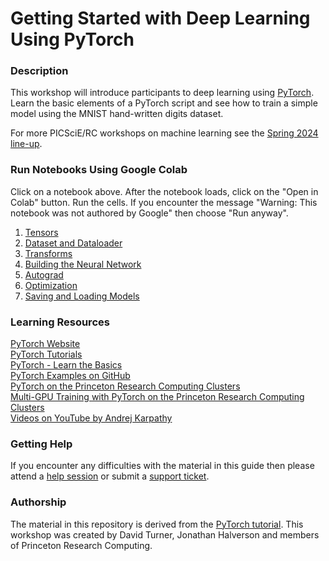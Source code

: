 # Getting Started with Deep Learning Using PyTorch

### Description

This workshop will introduce participants to deep learning using [PyTorch](https://pytorch.org/). Learn the basic elements of a PyTorch script and see how to train a simple model using the MNIST hand-written digits dataset.

For more PICSciE/RC workshops on machine learning see the [Spring 2024 line-up](https://researchcomputing.princeton.edu/learn/workshops-live-training).

### Run Notebooks Using Google Colab

Click on a notebook above. After the notebook loads, click on the "Open in Colab" button. Run the cells. If you encounter the message "Warning: This notebook was not authored by Google" then choose "Run anyway".

1. [Tensors](https://colab.research.google.com/github/PrincetonUniversity/intro_pytorch/blob/main/01_tensors.ipynb)
2. [Dataset and Dataloader](https://colab.research.google.com/github/PrincetonUniversity/intro_pytorch/blob/main/02_dataset_and_dataloader.ipynb)
3. [Transforms](https://colab.research.google.com/github/PrincetonUniversity/intro_pytorch/blob/main/03_transforms.ipynb)
4. [Building the Neural Network](https://colab.research.google.com/github/PrincetonUniversity/intro_pytorch/blob/main/04_building_the_neural_network.ipynb)
5. [Autograd](https://colab.research.google.com/github/PrincetonUniversity/intro_pytorch/blob/main/05_autograd.ipynb)
6. [Optimization](https://colab.research.google.com/github/PrincetonUniversity/intro_pytorch/blob/main/06_optimization.ipynb)
7. [Saving and Loading Models](https://colab.research.google.com/github/PrincetonUniversity/intro_pytorch/blob/main/07_saving_and_loading_models.ipynb)

### Learning Resources

[PyTorch Website](https://pytorch.org)  
[PyTorch Tutorials](https://pytorch.org/tutorials/)  
[PyTorch - Learn the Basics](https://pytorch.org/tutorials/beginner/basics/intro.html)  
[PyTorch Examples on GitHub](https://github.com/pytorch/examples)  
[PyTorch on the Princeton Research Computing Clusters](https://researchcomputing.princeton.edu/support/knowledge-base/pytorch)  
[Multi-GPU Training with PyTorch on the Princeton Research Computing Clusters](https://github.com/PrincetonUniversity/multi_gpu_training)  
[Videos on YouTube by Andrej Karpathy](https://www.youtube.com/@AndrejKarpathy/videos)

### Getting Help

If you encounter any difficulties with the material in this guide then please attend a <a href="https://researchcomputing.princeton.edu/education/help-sessions">help session</a> or submit a [support ticket](https://researchcomputing.princeton.edu/support/submit-ticket).

### Authorship

The material in this repository is derived from the [PyTorch tutorial](https://pytorch.org/tutorials/beginner/basics/intro.html). This workshop was created by David Turner, Jonathan Halverson and members of Princeton Research Computing.
